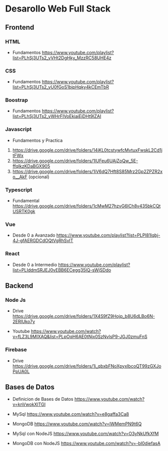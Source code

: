 # Desarollo Web Full Stack


## Frontend

### HTML
- Fundamentos
https://www.youtube.com/playlist?list=PLhSj3UTs2_yVHt2DgHky_MzzRC58UHE4z

### CSS
- Fundamentos
https://www.youtube.com/playlist?list=PLhSj3UTs2_yU0fGoS1bjpHqky4kCEmTbR

### Boostrap
- Fundamentos
https://www.youtube.com/playlist?list=PLhSj3UTs2_yWHrFIVoEkiaiEjDHt9lZAI

### Javascript
- Fundamentos y Practica
1. https://drive.google.com/drive/folders/14jKL0tcstywfcMvtuxFwskL2Cd1jtFWx
2. https://drive.google.com/drive/folders/1lUFeu6UAjZoQw_5E-ffqIkzKDaBGX905
3. https://drive.google.com/drive/folders/1iV6dQ7Hft8S85Mrz2Gp2ZPZR2xo__AkF (opcional)

### Typescript
- Fundamental
https://drive.google.com/drive/folders/1cMwM27hzvG6lCh8v435bkCQtUSRTK0gk

### Vue
- Desde 0 a Avanzado
https://www.youtube.com/playlist?list=PLPl81lqbj-4J-gfAERGDCdOQtVgRhSvIT

### React
- Desde 0 a Intermedio
https://www.youtube.com/playlist?list=PLIddmSRJEJ0vEBB6ECegg35IQ-sWjSDdo


## Backend

### Node Js
- Drive
https://drive.google.com/drive/folders/1X4S9fZ9Hojp_b8U6dLBo6N-2ERlUko7y

- Youtube
https://www.youtube.com/watch?v=fLZ3L9MIXAQ&list=PLpOqH6AE0tNjx0SzNvlsP9-JGJ0zmuFnS

### Firebase
- Drive
https://drive.google.com/drive/folders/1j_qbxbFNoXpyxIbcoQT99zGXJoPpUA0L


## Bases de Datos
- Definicion de Bases de Datos
https://www.youtube.com/watch?v=knVwokXITGI

- MySql
https://www.youtube.com/watch?v=e8gaffa3Ca8

- MongoDB
https://www.youtube.com/watch?v=lWMemPN9t6Q

- MySql con NodeJS
https://www.youtube.com/watch?v=O3yNkUfkXfM

- MongoDB con NodeJS
https://www.youtube.com/watch?v=-bI0diefasA
